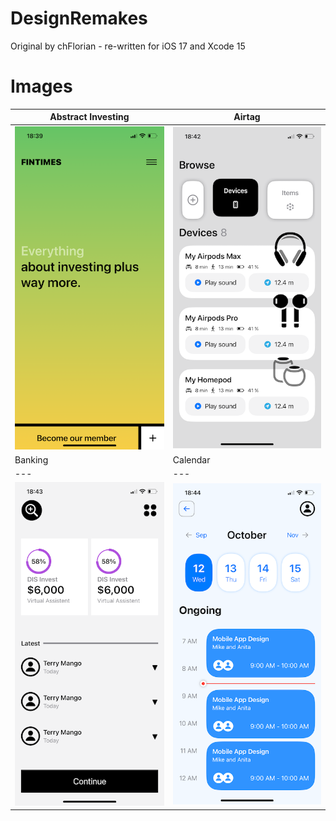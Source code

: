 # DesignRemakes
Original by chFlorian - re-written for iOS 17 and Xcode 15

# Images

| Abstract Investing | Airtag |
| --- | --- |                                                          
| ![Abstract Investing](https://github.com/Bell-Christopher/DesignRemakes/blob/main/Images/Abstract%20Investing.png) | ![Airtag](https://github.com/Bell-Christopher/DesignRemakes/blob/main/Images/Airtag.png) |
| Banking | Calendar |
| --- | --- |
| ![Banking](https://github.com/Bell-Christopher/DesignRemakes/blob/main/Images/Banking.png) | ![Calendar](https://github.com/Bell-Christopher/DesignRemakes/blob/main/Images/Calendar.png) |

